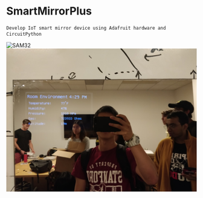 # SmartMirrorPlus
```
Develop IoT smart mirror device using Adafruit hardware and CircuitPython
``` 
![SAM32](https://github.com/nathgoh/SmartMirrorPlus/blob/master/IMG_20190919_162933.jpg)
![SAM32](https://github.com/nathgoh/SmartMirrorPlus/blob/master/IMG_20190919_162930.jpg)
